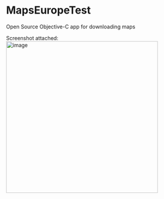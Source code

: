 # MapsEuropeTest
Open Source Objective-C app for downloading maps

Screenshot attached:
<img width="411" alt="image" src="https://github.com/denysApple/MapsEuropeTest/assets/35520974/ca4e0894-d75f-4a6a-b3ef-850d65fab59e">

